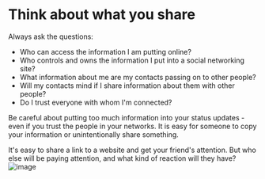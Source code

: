 [Title]: # (Think about what you share)
[Order]: # (4)

# Think about what you share

Always ask the questions:

*   Who can access the information I am putting online?
*   Who controls and owns the information I put into a social networking site?
*   What information about me are my contacts passing on to other people?
*   Will my contacts mind if I share information about them with other people?
*   Do I trust everyone with whom I'm connected?

Be careful about putting too much information into your status updates - even if you trust the people in your networks. It is easy for someone to copy your information or unintentionally share something.

It's easy to share a link to a website and get your friend's attention. But who else will be paying attention, and what kind of reaction will they have? 
![image](socialb3.png)